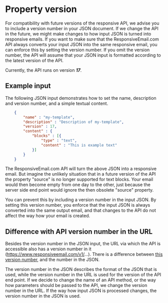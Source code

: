 # Property version

For compatibility with future versions of the responsive API, we advise
you to include a version number in your JSON document. If we change the
API in the future, we might make changes to how input
JSON is turned into responsive emails. If you want to make sure that the ResponsiveEmail.com
API always converts your input JSON into the same responsive email, you can enforce this by setting the version number.
If you omit the version number, the API will assume that your JSON
input is formatted according to the latest version of the API.

Currently, the API runs on version ***17***.

## Example input

The following JSON input demonstrates how to set the name, description
and version number, and a simple textual content.


````json
    {
        "name" : "my-template",
        "description" : "Description of my-template",
        "version" : 17,
        "content" : {
            "blocks" : [{
                "type" : "text",
                "content" : "This is example text"
            }]
        }
    }
````


The ResponsiveEmail.com API will turn the above JSON into a responsive email.
But imagine the unlikely situation that in a future version of the API
the property "source" is no longer supported for text blocks. Your email
would then become empty from one day to the other, just because the server
side end point would ignore the then obsolete "source" property.

You can prevent this by including a version number in the
input JSON. By setting this version number, you enforce that the input
JSON is always converted into the same output email, and that changes
to the API do not affect the way how your email is created.


## Difference with API version number in the URL

Besides the version number in the JSON input, the URL via which the
API is accessible also has a version number in it (https://www.responsiveemail.com/v1/...).
There is a difference between [this version number](/support/api/versions), and the number in the JSON.

The version number in the JSON describes the format of the JSON that is
used, while the version number in the URL is used for the version of the
API end point. If we decide to change the name of an API method, or the
way how parameters should be passed to the API, we change the version number
in the URL. If the way how input JSON is processed changes, the version
number in the JSON is used.
